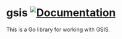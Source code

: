 # gsis [![Documentation](https://godoc.org/github.com/ccbrown/api-fu?status.svg)](https://godoc.org/github.com/ccbrown/api-fu)

This is a Go library for working with GSIS.
